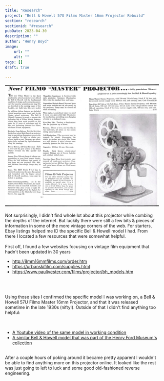 ```yaml
---
title: "Research"
project: "Bell & Howell 57U Filmo Master 16mm Projector Rebuild"
section: "research"
sectionid: "#research" 
pubDate: 2023-04-30
description: ""
author: "Henry Boyd"
image:
    url: ""
    alt: ""
tags: []
draft: true

---
```


![Vintage Filmo Master Projector Ad](/src/assets/ProjectImages/filmo/FilmoMasterVintageAd.jpg)
<br>
<br>
Not surprisingly, I didn't find whole lot about this projector while combing the depths of the internet. But luckily there were still a few bits & pieces of information in some of the more vintage corners of the web. For starters, Ebay listings helped me ID the specific Bell & Howell model I had. From there I located a few resources that were somewhat helpful.
<br>
<br>
First off, I found a few websites focusing on vintage film equipment that hadn't been updated in 30 years
<ul>
    <a href="http://8mm16mmfilms.com/order.htm"><li>http://8mm16mmfilms.com/order.htm</li></a>
    <a href="https://urbanskifilm.com/supplies.html"><li>https://urbanskifilm.com/supplies.html</li></a>
    <a href="https://www.paulivester.com/films/projector/bh_models.htm"><li>https://www.paulivester.com/films/projector/bh_models.htm</li></a>
</ul>
<br>
<br>
<br>
Using those sites I confirmed the specific model I was working on, a Bell & Howell 57U Filmo Master 16mm Projector, and that it was released sometime in the late 1930s (nifty!). Outside of that I didn't find anything too helpful:
<br>
<br>
<br>
<ul>
    <a href="https://www.youtube.com/watch?v=jviUl-1v3Bk"><li>A Youtube video of the same model in working condition</li></a>
    <a href="https://www.thehenryford.org/collections-and-research/digital-collections/artifact/297151#slide=gs-348222"><li>A similar Bell & Howell model that was part of the Henry Ford Museum's collection</li></a>
</ul>
<br>
After a couple hours of poking around it became pretty apparent I wouldn't be able to find anything more on this projector online. It looked like the rest was just going to left to luck and some good old-fashioned reverse engineering.
<br>


